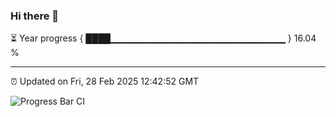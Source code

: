 ### Hi there 👋

⏳ Year progress { ████▁▁▁▁▁▁▁▁▁▁▁▁▁▁▁▁▁▁▁▁▁▁▁▁▁▁ } 16.04 %

---

⏰ Updated on Fri, 28 Feb 2025 12:42:52 GMT

![Progress Bar CI](https://github.com/ZhaoGui/ZhaoGui/workflows/Progress%20Bar%20CI/badge.svg)
